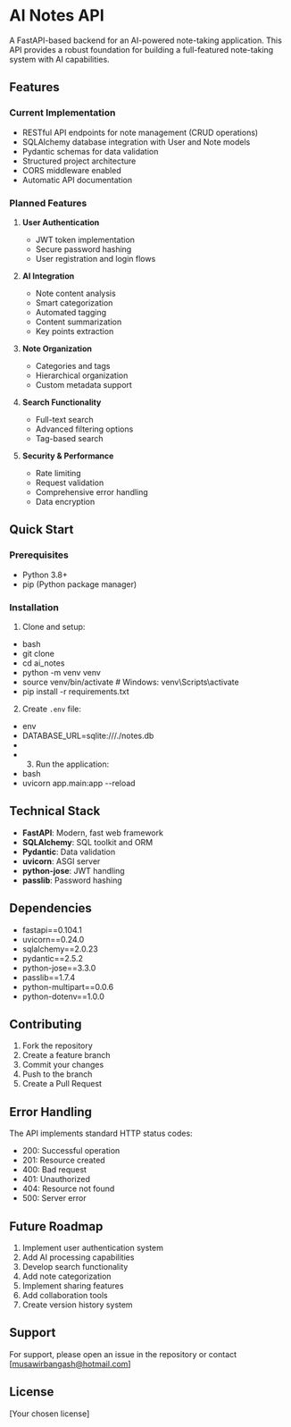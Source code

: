 # AI Notes API

A FastAPI-based backend for an AI-powered note-taking application. This API provides a robust foundation for building a full-featured note-taking system with AI capabilities.

## Features

### Current Implementation
- RESTful API endpoints for note management (CRUD operations)
- SQLAlchemy database integration with User and Note models
- Pydantic schemas for data validation
- Structured project architecture
- CORS middleware enabled
- Automatic API documentation

### Planned Features
1. **User Authentication**
   - JWT token implementation
   - Secure password hashing
   - User registration and login flows

2. **AI Integration**
   - Note content analysis
   - Smart categorization
   - Automated tagging
   - Content summarization
   - Key points extraction

3. **Note Organization**
   - Categories and tags
   - Hierarchical organization
   - Custom metadata support

4. **Search Functionality**
   - Full-text search
   - Advanced filtering options
   - Tag-based search

5. **Security & Performance**
   - Rate limiting
   - Request validation
   - Comprehensive error handling
   - Data encryption

## Quick Start

### Prerequisites
- Python 3.8+
- pip (Python package manager)

### Installation

1. Clone and setup: 
- bash
- git clone <repository-url>
- cd ai_notes
- python -m venv venv
- source venv/bin/activate # Windows: venv\Scripts\activate
- pip install -r requirements.txt

2. Create `.env` file:
- env
- DATABASE_URL=sqlite:///./notes.db
- 
- 3. Run the application:
- bash
- uvicorn app.main:app --reload


## Technical Stack
- **FastAPI**: Modern, fast web framework
- **SQLAlchemy**: SQL toolkit and ORM
- **Pydantic**: Data validation
- **uvicorn**: ASGI server
- **python-jose**: JWT handling
- **passlib**: Password hashing

## Dependencies
- fastapi==0.104.1
- uvicorn==0.24.0
- sqlalchemy==2.0.23
- pydantic==2.5.2
- python-jose==3.3.0
- passlib==1.7.4
- python-multipart==0.0.6
- python-dotenv==1.0.0

## Contributing
1. Fork the repository
2. Create a feature branch
3. Commit your changes
4. Push to the branch
5. Create a Pull Request

## Error Handling
The API implements standard HTTP status codes:
- 200: Successful operation
- 201: Resource created
- 400: Bad request
- 401: Unauthorized
- 404: Resource not found
- 500: Server error

## Future Roadmap
1. Implement user authentication system
2. Add AI processing capabilities
3. Develop search functionality
4. Add note categorization
5. Implement sharing features
6. Add collaboration tools
7. Create version history system

## Support
For support, please open an issue in the repository or contact [musawirbangash@hotmail.com]

## License
[Your chosen license]

